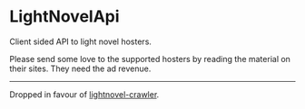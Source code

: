 # LightNovelApi
Client sided API to light novel hosters.

Please send some love to the supported hosters by reading the material on their sites. They need the ad revenue.

---

Dropped in favour of [lightnovel-crawler](https://github.com/dipu-bd/lightnovel-crawler).
